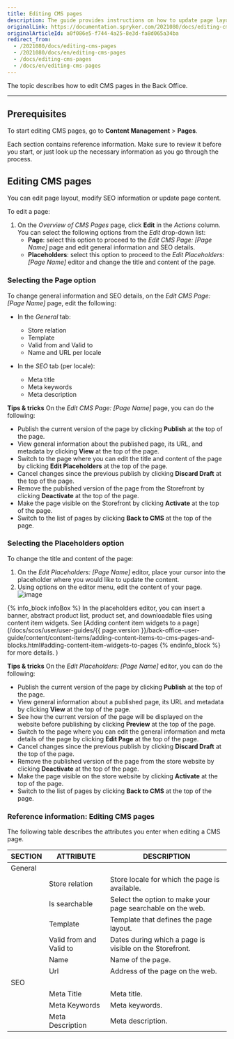 ```yaml
---
title: Editing CMS pages
description: The guide provides instructions on how to update page layout, SEO data and page content in the Back Office.
originalLink: https://documentation.spryker.com/2021080/docs/editing-cms-pages
originalArticleId: a0f086e5-f744-4a25-8e3d-fa8d065a34ba
redirect_from:
  - /2021080/docs/editing-cms-pages
  - /2021080/docs/en/editing-cms-pages
  - /docs/editing-cms-pages
  - /docs/en/editing-cms-pages
---
```


The topic describes how to edit CMS pages in the Back Office.

---

## Prerequisites

To start editing CMS pages, go to **Content Management** > **Pages**.

Each section contains reference information. Make sure to review it before you start, or just look up the necessary information as you go through the process.

## Editing CMS pages
You can edit page layout, modify SEO information or update page content.

To edit a page:
1. On the *Overview of CMS Pages* page, click **Edit** in the _Actions_ column. You can select the following options from the *Edit* drop-down list:
    * **Page**: select this option to proceed to the *Edit CMS Page: [Page Name]* page and edit general information and SEO details.
    * **Placeholders**: select this option to proceed to the *Edit Placeholders: [Page Name]* editor and change the title and content of the page.

### Selecting the Page option

To change general information and SEO details, on the *Edit CMS Page: [Page Name]* page, edit the following:
* In the *General* tab:
    * Store relation
    * Template
     * Valid from and Valid to
     * Name and URL per locale
   
* In the *SEO* tab (per locale): 
     * Meta title
     * Meta keywords
     * Meta description 

**Tips & tricks**
On the *Edit CMS Page: [Page Name]* page, you can do the following:

* Publish the current version of the page by clicking **Publish** at the top of the page.
* View general information about the published page, its URL, and metadata by clicking **View** at the top of the page.
* Switch to the page where you can edit the title and content of the page by clicking **Edit Placeholders** at the top of the page.
* Cancel changes since the previous publish by clicking **Discard Draft** at the top of the page.
* Remove the published version of the page from the Storefront by clicking **Deactivate** at the top of the page.
* Make the page visible on the Storefront by clicking **Activate** at the top of the page.
* Switch to the list of pages by clicking **Back to CMS** at the top of the page.

### Selecting the Placeholders option

To change the title and content of the page:
1. On the *Edit Placeholders: [Page Name]* editor, place your cursor into the placeholder where you would like to update the content.
2.  Using options on the editor menu, edit the content of your page.
![image](https://spryker.s3.eu-central-1.amazonaws.com/docs/User+Guides/Back+Office+User+Guides/Content+Management+System/Pages/Editing+CMS+Pages/placeholders.png)

{% info_block infoBox %}
In the placeholders editor, you can insert a banner, abstract product list, product set, and downloadable files using content item widgets. See [Adding content item widgets to a page](/docs/scos/user/user-guides/{{ page.version }}/back-office-user-guide/content/content-items/adding-content-items-to-cms-pages-and-blocks.html#adding-content-item-widgets-to-pages
{% endinfo_block %} for more details. )

**Tips & tricks**
On the *Edit Placeholders: [Page Name]* editor, you can do the following:

* Publish the current version of the page by clicking **Publish** at the top of the page.
* View general information about a published page, its URL and metadata by clicking **View** at the top of the page.
* See how the current version of the page will be displayed on the website before publishing by clicking **Preview** at the top of the page.
* Switch to the page where you can edit the general information and meta details of the page by clicking **Edit Page** at the top of the page.
* Cancel changes since the previous publish by clicking **Discard Draft** at the top of the page.
* Remove the published version of the page from the store website by clicking **Deactivate** at the top of the page.
* Make the page visible on the store website by clicking **Activate** at the top of the page.
* Switch to the list of pages by clicking **Back to CMS** at the top of the page.

### Reference information: Editing CMS pages

The following table describes the attributes you enter when editing a CMS page.

| SECTION | ATTRIBUTE |  DESCRIPTION |
| --- | --- | --- |
| General |  |  |
| | Store relation |  Store locale for which the page is available. |
| | Is searchable | Select the option to make your page searchable on the web. |
| | Template | Template that defines the page layout.  |
| | Valid from and Valid to | Dates during which a page is visible on the Storefront. |
| | Name | Name of the page. |
| | Url | Address of the page on the web. |
| SEO | | |
|  | Meta Title | Meta title. |
|  | Meta Keywords  | Meta keywords.  |
|  | Meta Description | Meta description. |

